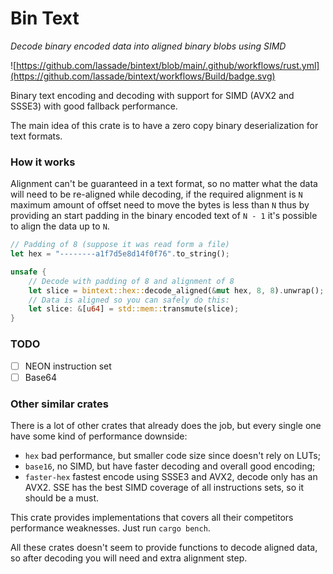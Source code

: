 Bin Text
=========

*Decode binary encoded data into aligned binary blobs using SIMD*

![https://github.com/lassade/bintext/blob/main/.github/workflows/rust.yml](https://github.com/lassade/bintext/workflows/Build/badge.svg)

Binary text encoding and decoding with support for SIMD (AVX2 and
SSSE3) with good fallback performance.

The main idea of this crate is to have a zero copy binary deserialization
for text formats.

### How it works

Alignment can't be guaranteed in a text format, so no matter what the data will need
to be re-aligned while decoding, if the required alignment is `N` maximum amount
of offset need to move the bytes is less than `N` thus by providing an start padding
in the binary encoded text of `N - 1` it's possible to align the data up to `N`.

```rust
// Padding of 8 (suppose it was read form a file)
let hex = "--------a1f7d5e8d14f0f76".to_string();

unsafe {
    // Decode with padding of 8 and alignment of 8
    let slice = bintext::hex::decode_aligned(&mut hex, 8, 8).unwrap();
    // Data is aligned so you can safely do this:
    let slice: &[u64] = std::mem::transmute(slice);
}
```

### TODO

- [ ] NEON instruction set
- [ ] Base64

### Other similar crates

There is a lot of other crates that already does the job, but every single one
have some kind of performance downside:

* `hex` bad performance, but smaller code size since doesn't rely on LUTs;
* `base16`, no SIMD, but have faster decoding and overall good encoding;
* `faster-hex` fastest encode using SSSE3 and AVX2, decode only has an AVX2.
SSE has the best SIMD coverage of all instructions sets, so it should be a must.

This crate provides implementations that covers all their competitors
performance weaknesses. Just run `cargo bench`.

All these crates doesn't seem to provide functions to decode aligned data,
so after decoding you will need and extra alignment step.
